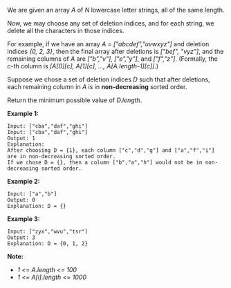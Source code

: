 We are given an array *A* of *N* lowercase letter strings, all of the same length.

Now, we may choose any set of deletion indices, and for each string, we delete all the characters in those indices.

For example, if we have an array *A = ["abcdef","uvwxyz"]* and deletion indices *{0, 2, 3}*, then the final array after deletions is *["bef", "vyz"]*, and the remaining columns of *A* are *["b","v"]*, *["e","y"]*, and *["f","z"]*.  (Formally, the *c*-th column is *[A[0][c], A[1][c], ..., A[A.length-1][c]]*.)

Suppose we chose a set of deletion indices *D* such that after deletions, each remaining column in *A* is in **non-decreasing** sorted order.

Return the minimum possible value of *D.length*.

**Example 1:**
```
Input: ["cba","daf","ghi"]
Input: ["cba","daf","ghi"]
Output: 1
Explanation:
After choosing D = {1}, each column ["c","d","g"] and ["a","f","i"] are in non-decreasing sorted order.
If we chose D = {}, then a column ["b","a","h"] would not be in non-decreasing sorted order.
```
**Example 2:**
```
Input: ["a","b"]
Output: 0
Explanation: D = {}
```
**Example 3:**
```
Input: ["zyx","wvu","tsr"]
Output: 3
Explanation: D = {0, 1, 2}
```

**Note:**
* *1 <= A.length <= 100*
* *1 <= A[i].length <= 1000*
